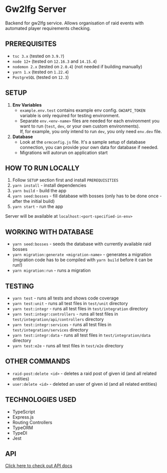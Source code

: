# Gw2lfg Server

Backend for gw2lfg service. Allows organisation of raid events with automated player requirements checking.

## PREREQUISITES

- `tsc 3.x` (tested on `3.9.7`)
- `node 12+` (tested on `12.16.3` and `14.15.4`)
- `nodemon 2.x` (tested on `2.0.4`) (not needed if building manually)
- `yarn 1.x` (tested on `1.22.4`)
- `PostgreSQL` (tested on `12.3`)

## SETUP

1. **Env Variables**
   - `example.env.test` contains example env config. `GW2API_TOKEN` variable is only required for testing environment.
   - Separate `env.<env-name>` files are needed for each environment you want to run (`test`, `dev`, or your own custom environments).  
     If, for example, you only intend to run `dev`, you only need `env.dev` file.
2. **Database**
   - Look at the `ormconfig.js` file. It's a sample setup of database connection,
     you can provide your own data for database if needed.
   - Migrations will autorun on application start

## HOW TO RUN LOCALLY

1. Follow `SETUP` section first and install `PREREQUISITIES`
2. `yarn install` - install dependencies
3. `yarn build` - build the app
4. `yarn seed:bosses` - fill database with bosses (only has to be done once - after the initial build)
5. `yarn start` - run the app

Server will be available at `localhost:<port-specified-in-env>`

## WORKING WITH DATABASE

- `yarn seed:bosses` - seeds the database with currently available raid bosses
- `yarn migration:generate <migration-name>` - generates a migration (migration code has to be compiled with `yarn build` before it can be run!)
- `yarn migration:run` - runs a migration

## TESTING

- `yarn test` - runs all tests and shows code coverage
- `yarn test:unit` - runs all test files in `test/unit` directory
- `yarn test:integr` - runs all test files in `test/integration` directory
- `yarn test:integr:controllers` - runs all test files in `test/integration/api/controllers` directory
- `yarn test:integr:services` - runs all test files in `test/integration/services` directory
- `yarn test:integr:data` - runs all test files in `test/integration/data` directory
- `yarn test:e2e` - runs all test files in `test/e2e` directory

## OTHER COMMANDS

- `raid-post:delete <id>` - deletes a raid post of given id (and all related entities)
- `user:delete <id>` - deleted an user of given id (and all related entities)

## TECHNOLOGIES USED

- TypeScript
- Express.js
- Routing Controllers
- TypeORM
- TypeDI
- Jest

## API

[Click here to check out API docs](docs/api.md)

